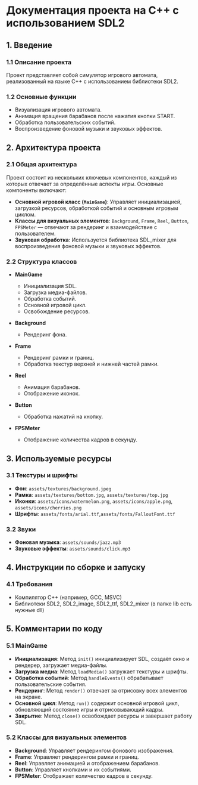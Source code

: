 # Документация проекта на C++ с использованием SDL2

## 1. Введение

### 1.1 Описание проекта
Проект представляет собой симулятор игрового автомата, реализованный на языке C++ с использованием библиотеки SDL2.

### 1.2 Основные функции
- Визуализация игрового автомата.
- Анимация вращения барабанов после нажатия кнопки START.
- Обработка пользовательских событий.
- Воспроизведение фоновой музыки и звуковых эффектов.

## 2. Архитектура проекта

### 2.1 Общая архитектура
Проект состоит из нескольких ключевых компонентов, каждый из которых отвечает за определённые аспекты игры. Основные компоненты включают:
- **Основной игровой класс (`MainGame`)**: Управляет инициализацией, загрузкой ресурсов, обработкой событий и основным игровым циклом.
- **Классы для визуальных элементов**: `Background`, `Frame`, `Reel`, `Button`, `FPSMeter` — отвечают за рендеринг и взаимодействие с пользователем.
- **Звуковая обработка**: Используется библиотека SDL_mixer для воспроизведения фоновой музыки и звуковых эффектов.

### 2.2 Структура классов
- **MainGame**
  - Инициализация SDL.
  - Загрузка медиа-файлов.
  - Обработка событий.
  - Основной игровой цикл.
  - Освобождение ресурсов.

- **Background**
  - Рендеринг фона.

- **Frame**
  - Рендеринг рамки и границ.
  - Обработка текстур верхней и нижней частей рамки.

- **Reel**
  - Анимация барабанов.
  - Отображение иконок.

- **Button**
  - Обработка нажатий на кнопку.

- **FPSMeter**
  - Отображение количества кадров в секунду.

## 3. Используемые ресурсы

### 3.1 Текстуры и шрифты
- **Фон**: `assets/textures/background.jpeg`
- **Рамка**: `assets/textures/bottom.jpg`, `assets/textures/top.jpg`
- **Иконки**: `assets/icons/watermelon.png`, `assets/icons/apple.png`, `assets/icons/cherries.png`
- **Шрифты**: `assets/fonts/arial.ttf`,`assets/fonts/FalloutFont.ttf`

### 3.2 Звуки
- **Фоновая музыка**: `assets/sounds/jazz.mp3`
- **Звуковые эффекты**: `assets/sounds/click.mp3`

## 4. Инструкции по сборке и запуску

### 4.1 Требования
- Компилятор C++ (например, GCC, MSVC)
- Библиотеки SDL2, SDL2_image, SDL2_ttf, SDL2_mixer (в папке lib есть нужные dll)


## 5. Комментарии по коду

### 5.1 MainGame
- **Инициализация**: Метод `init()` инициализирует SDL, создаёт окно и рендерер, загружает медиа-файлы.
- **Загрузка медиа**: Метод `loadMedia()` загружает текстуры и шрифты.
- **Обработка событий**: Метод `handleEvents()` обрабатывает пользовательские события.
- **Рендеринг**: Метод `render()` отвечает за отрисовку всех элементов на экране.
- **Основной цикл**: Метод `run()` содержит основной игровой цикл, обновляющий состояние игры и отрисовывающий кадры.
- **Закрытие**: Метод `close()` освобождает ресурсы и завершает работу SDL.

### 5.2 Классы для визуальных элементов
- **Background**: Управляет рендерингом фонового изображения.
- **Frame**: Управляет рендерингом рамки и границ.
- **Reel**: Управляет анимацией и отображением барабанов.
- **Button**: Управляет кнопками и их событиями.
- **FPSMeter**: Отображает количество кадров в секунду.



